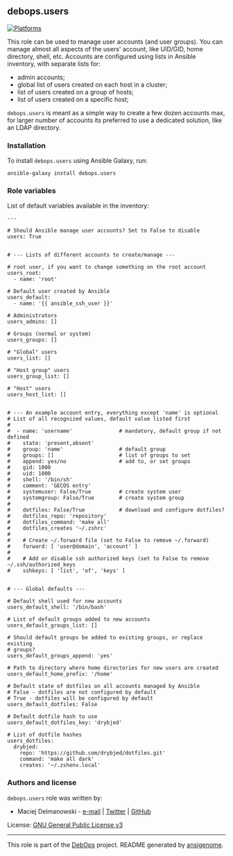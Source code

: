 ## debops.users
[![Platforms](http://img.shields.io/badge/platforms-debian%20|%20ubuntu-lightgrey.svg)](#)


This role can be used to manage user accounts (and user groups). You can
manage almost all aspects of the users' account, like UID/GID, home
directory, shell, etc. Accounts are configured using lists in Ansible
inventory, with separate lists for:

* admin accounts;
* global list of users created on each host in a cluster;
* list of users created on a group of hosts;
* list of users created on a specific host;

`debops.users` is meant as a simple way to create a few dozen accounts max,
for larger number of accounts its preferred to use a dedicated solution,
like an LDAP directory.



### Installation

To install `debops.users` using Ansible Galaxy, run:

    ansible-galaxy install debops.users


### Role variables

List of default variables available in the inventory:

    ---
    
    # Should Ansible manage user accounts? Set to False to disable
    users: True
    
    
    # --- Lists of different accounts to create/manage ---
    
    # root user, if you want to change something on the root account
    users_root:
      - name: 'root'
    
    # Default user created by Ansible
    users_default:
      - name: '{{ ansible_ssh_user }}'
    
    # Administrators
    users_admins: []
    
    # Groups (normal or system)
    users_groups: []
    
    # "Global" users
    users_list: []
    
    # "Host group" users
    users_group_list: []
    
    # "Host" users
    users_host_list: []
    
    
    # --- An example account entry, everything except 'name' is optional
    # List of all recognized values, default value listed first
    #
    #  - name: 'username'               # mandatory, default group if not defined
    #    state: 'present,absent'
    #    group: 'name'                  # default group
    #    groups: []                     # list of groups to set
    #    append: yes/no                 # add to, or set groups
    #    gid: 1000
    #    uid: 1000
    #    shell: '/bin/sh'
    #    comment: 'GECOS entry'
    #    systemuser: False/True         # create system user
    #    systemgroup: False/True        # create system group
    #
    #    dotfiles: False/True           # download and configure dotfiles?
    #    dotfiles_repo: 'repository'
    #    dotfiles_command: 'make all'
    #    dotfiles_creates '~/.zshrc'
    #
    #    # Create ~/.forward file (set to False to remove ~/.forward)
    #    forward: [ 'user@domain', 'account' ]
    #
    #    # Add or disable ssh authorized keys (set to False to remove ~/.ssh/authorized_keys
    #    sshkeys: [ 'list', 'of', 'keys' ]
    
    
    # --- Global defaults ---
    
    # Default shell used for new accounts
    users_default_shell: '/bin/bash'
    
    # List of default groups added to new accounts
    users_default_groups_list: []
    
    # Should default groups be added to existing groups, or replace existing
    # groups?
    users_default_groups_append: 'yes'
    
    # Path to directory where home directories for new users are created
    users_default_home_prefix: '/home'
    
    # Default state of dotfiles on all accounts managed by Ansible
    # False - dotfiles are not configured by default
    # True - dotfiles will be configured by default
    users_default_dotfiles: False
    
    # Default dotfile hash to use
    users_default_dotfiles_key: 'drybjed'
    
    # List of dotfile hashes
    users_dotfiles:
      drybjed:
        repo: 'https://github.com/drybjed/dotfiles.git'
        command: 'make all dark'
        creates: '~/.zshenv.local'





### Authors and license

`debops.users` role was written by:

- Maciej Delmanowski - [e-mail](mailto:drybjed@gmail.com) | [Twitter](https://twitter.com/drybjed) | [GitHub](https://github.com/drybjed)


License: [GNU General Public License v3](https://tldrlegal.com/license/gnu-general-public-license-v3-(gpl-3))


***

This role is part of the [DebOps](http://debops.org/) project. README generated by [ansigenome](https://github.com/nickjj/ansigenome/).


